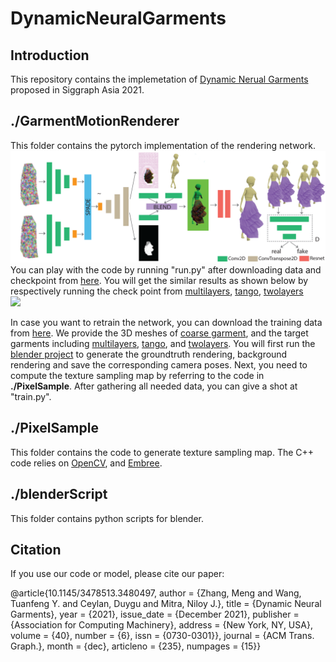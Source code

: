 # DynamicNeuralGarments

## Introduction

This repository contains the implemetation of [Dynamic Nerual Garments](http://geometry.cs.ucl.ac.uk/projects/2021/DynamicNeuralGarments/) proposed in Siggraph Asia 2021.

## ./GarmentMotionRenderer
This folder contains the pytorch implementation of the rendering network.
![](network.png) <br />
You can play with the code by running "run.py" after downloading data and checkpoint from [here](https://drive.google.com/drive/folders/1F-ZGdAiAR1ORiGtYoW87Pq4gMJa70Sfz?usp=sharing). You will get the similar results as shown below by respectively running the check point from [multilayers](https://drive.google.com/drive/folders/1DrQJoUI7gb2N3qOxfM8cOW3iLThZ0vAD?usp=sharing), [tango](https://drive.google.com/drive/folders/1jJaFBwQGstLJBMaj2J93Sw9Y5GsLcvGT?usp=sharing), [twolayers](https://drive.google.com/drive/folders/1jJaFBwQGstLJBMaj2J93Sw9Y5GsLcvGT?usp=sharing) <br />
![](unseen_2.gif) <br />

In case you want to retrain the network, you can download the training data from [here](https://drive.google.com/drive/folders/1uBp5TUSFTzYGJnIwWbfrNSVt0yp-uykv?usp=sharing). We provide the 3D meshes of [coarse garment](https://drive.google.com/file/d/1VEBjD3Aaj5mXI_n4l-8_k7Od03Br9s4P/view?usp=sharing), and the target garments including [multilayers](https://drive.google.com/file/d/1HQbSJumf8LYZekcK-ehhb7VbApjSqmhM/view?usp=sharing), [tango](https://drive.google.com/file/d/1np43-Fyf1WMcgYfrKKC1cl3o55hWhRmB/view?usp=sharing), and [twolayers](https://drive.google.com/file/d/1KWqy72B7nJf07qk6-aS_B5_77OSPgm_8/view?usp=sharing). You will first run the [blender project](https://drive.google.com/file/d/1P-_Dzeu84cpK94_GFzoqlvEbEAS2VRAY/view?usp=sharing) to generate the groundtruth rendering, background rendering and save the corresponding camera poses. Next, you need to compute the texture sampling map by referring to the code in **./PixelSample**. After gathering all needed data, you can give a shot at "train.py".

## ./PixelSample
This folder contains the code to generate texture sampling map. The C++ code relies on [OpenCV](https://opencv.org/releases/), and [Embree](https://github.com/embree/embree). 

## ./blenderScript
This folder contains python scripts for blender.

## Citation
If you use our code or model, please cite our paper:

  @article{10.1145/3478513.3480497,
author = {Zhang, Meng and Wang, Tuanfeng Y. and Ceylan, Duygu and Mitra, Niloy J.},
title = {Dynamic Neural Garments},
year = {2021},
issue_date = {December 2021},
publisher = {Association for Computing Machinery},
address = {New York, NY, USA},
volume = {40},
number = {6},
issn = {0730-0301}},
journal = {ACM Trans. Graph.},
month = {dec},
articleno = {235},
numpages = {15}}
